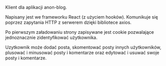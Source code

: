 Klient dla aplikacji anon-blog.

Napisany jest we frameworku React (z użyciem hooków). Komunikuje się poprzez zapytania HTTP z serwerem dzięki bibliotece axios.

Po pierwszym załadowaniu strony zapisywane jest cookie pozwalające jednoznacznie zidentyfikować użytkownika.

Uzytkownik może dodać posta, skomentować posty innych użytkowników, plusować i minusować posty i komentarze oraz edytować i usuwać swoje posty i komentarze.
